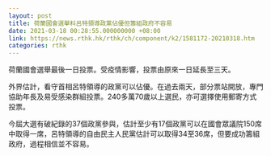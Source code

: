 ```yaml
---
layout: post
title: 荷蘭國會選舉料呂特領導政黨佔優但籌組政府不容易
date: 2021-03-18 00:28:55.000000000 +08:00
link: https://news.rthk.hk/rthk/ch/component/k2/1581172-20210318.htm
categories: rthk
---
```


荷蘭國會選舉最後一日投票。受疫情影響，投票由原來一日延長至三天。

外界估計，看守首相呂特領導的政黨可以佔優。在過去兩天，部分票站開放，專門協助年長及易受感染群組投票。240多萬70歲以上選民，亦可選擇使用郵寄方式投票。

今屆大選有破紀錄的37個政黨參與，估計至少有17個政黨可以在國會眾議院150席中取得一席，呂特領導的自由民主人民黨估計可以取得34至36席，但要成功籌組政府，過程相信並不容易。
